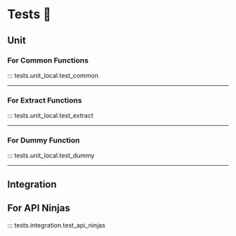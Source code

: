 # Tests 🧪

## Unit

### For Common Functions
::: tests.unit_local.test_common

---

### For Extract Functions
::: tests.unit_local.test_extract

---

### For Dummy Function
::: tests.unit_local.test_dummy


---

## Integration

## For API Ninjas
::: tests.integration.test_api_ninjas